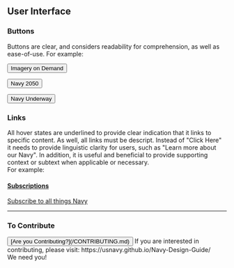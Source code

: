 ## User Interface

### Buttons

Buttons are clear, and considers readability for comprehension, as well as ease-of-use.
For example:

<button class="button-example">Imagery on Demand</button>
	    
<button class="button-example-2">Navy 2050</button>

<button class="button-example-3">Navy Underway</button>

### Links

All hover states are underlined to provide clear indication that it links to specific content.  As well, all links must be descript.  Instead of "Click Here" it needs to provide linguistic clarity for users, such as "Learn more about our Navy".  In addition, it is useful and beneficial to provide supporting context or subtext when applicable or necessary.  
For example:

<a href="" class="link-example">
			<h4>Subscriptions</h4>
			<p>Subscribe to all things Navy</p>
</a>



<hr>

### To Contribute<br>
<button id="contribute-guidance">
[Are you Contributing?](/CONTRIBUTING.md)
</button>  
<span class="contribute-comment">If you are interested in contributing, please visit: https://usnavy.github.io/Navy-Design-Guide/ <br>We need you!</span>
<br>
<br>
